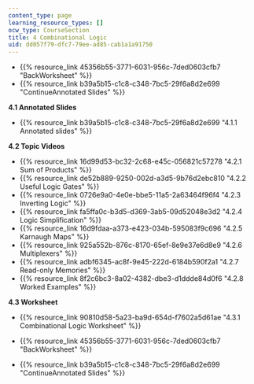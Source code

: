 ```yaml
---
content_type: page
learning_resource_types: []
ocw_type: CourseSection
title: 4 Combinational Logic
uid: dd057f79-dfc7-79ee-ad85-cab1a1a91750
---
```


*   {{% resource_link 45356b55-3771-6031-956c-7ded0603cfb7 "BackWorksheet" %}}
*   {{% resource_link b39a5b15-c1c8-c348-7bc5-29f6a8d2e699 "ContinueAnnotated Slides" %}}

**4.1 Annotated Slides**

*   {{% resource_link b39a5b15-c1c8-c348-7bc5-29f6a8d2e699 "4.1.1 Annotated slides" %}}

**4.2 Topic Videos**

*   {{% resource_link 16d99d53-bc32-2c68-e45c-056821c57278 "4.2.1 Sum of Products" %}}
*   {{% resource_link de52b889-9250-002d-a3d5-9b76d2ebc810 "4.2.2 Useful Logic Gates" %}}
*   {{% resource_link 0726e9a0-4e0e-bbe5-11a5-2a63464f96f4 "4.2.3 Inverting Logic" %}}
*   {{% resource_link fa5ffa0c-b3d5-d369-3ab5-09d52048e3d2 "4.2.4 Logic Simplification" %}}
*   {{% resource_link 16d9fdaa-a373-e423-034b-595083f9c696 "4.2.5 Karnaugh Maps" %}}
*   {{% resource_link 925a552b-876c-8170-65ef-8e9e37e6d8e9 "4.2.6 Multiplexers" %}}
*   {{% resource_link adbf6345-ac8f-9e45-222d-6184b590f2a1 "4.2.7 Read-only Memories" %}}
*   {{% resource_link 8f2c6bc3-8a02-4382-dbe3-d1ddde84d0f6 "4.2.8 Worked Examples" %}}

**4.3 Worksheet**

*   {{% resource_link 90810d58-5a23-ba9d-654d-f7602a5d61ae "4.3.1 Combinational Logic Worksheet" %}}

*   {{% resource_link 45356b55-3771-6031-956c-7ded0603cfb7 "BackWorksheet" %}}
*   {{% resource_link b39a5b15-c1c8-c348-7bc5-29f6a8d2e699 "ContinueAnnotated Slides" %}}